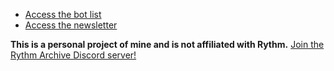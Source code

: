 * [Access the bot list](https://RythmArchive.github.io/bots)
* [Access the newsletter](https://RythmArchive.github.io/newsletter)

**This is a personal project of mine and is not affiliated with Rythm.** [Join the Rythm Archive Discord server!](https://discord.gg/y4rvSakACD)
